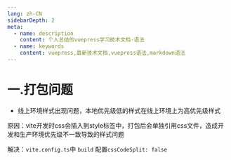 ```yaml
---
lang: zh-CN
sidebarDepth: 2
meta:
  - name: description
    content: 个人总结的vuepress学习技术文档-语法
  - name: keywords
    content: vuepress,最新技术文档,vuepress语法,markdown语法
---
```


# 一.打包问题
- 线上环境样式出现问题，本地优先级低的样式在线上环境上为高优先级样式
  
原因：vite开发时css会插入到style标签中，打包后会单独引用css文件，造成开发和生产环境优先级不一致导致的样式问题

解决：`vite.config.ts`中 `build` 配置`cssCodeSplit: false`
